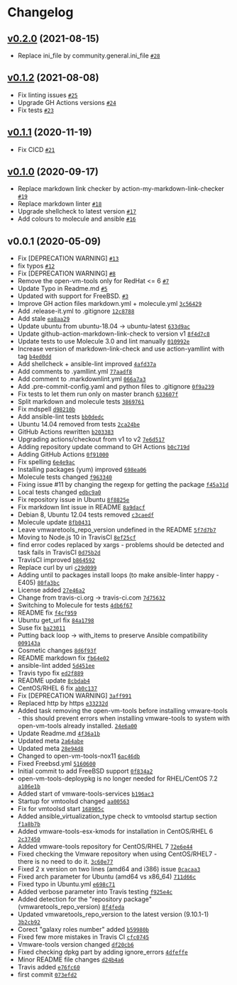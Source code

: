 # Changelog

## [v0.2.0](https://github.com/ruzickap/ansible-role-vmwaretools/compare/v0.1.2...v0.2.0) (2021-08-15)

- Replace ini_file by community.general.ini_file [`#28`](https://github.com/ruzickap/ansible-role-vmwaretools/pull/28)

## [v0.1.2](https://github.com/ruzickap/ansible-role-vmwaretools/compare/v0.1.1...v0.1.2) (2021-08-08)

- Fix linting issues [`#25`](https://github.com/ruzickap/ansible-role-vmwaretools/pull/25)
- Upgrade GH Actions versions [`#24`](https://github.com/ruzickap/ansible-role-vmwaretools/pull/24)
- Fix tests [`#23`](https://github.com/ruzickap/ansible-role-vmwaretools/pull/23)

## [v0.1.1](https://github.com/ruzickap/ansible-role-vmwaretools/compare/v0.1.0...v0.1.1) (2020-11-19)

- Fix CICD [`#21`](https://github.com/ruzickap/ansible-role-vmwaretools/pull/21)

## [v0.1.0](https://github.com/ruzickap/ansible-role-vmwaretools/compare/v0.0.1...v0.1.0) (2020-09-17)

- Replace markdown link checker by action-my-markdown-link-checker [`#19`](https://github.com/ruzickap/ansible-role-vmwaretools/pull/19)
- Replace markdown linter [`#18`](https://github.com/ruzickap/ansible-role-vmwaretools/pull/18)
- Upgrade shellcheck to latest version [`#17`](https://github.com/ruzickap/ansible-role-vmwaretools/pull/17)
- Add colours to molecule and ansible [`#16`](https://github.com/ruzickap/ansible-role-vmwaretools/pull/16)

## v0.0.1 (2020-05-09)

- Fix [DEPRECATION WARNING] [`#13`](https://github.com/ruzickap/ansible-role-vmwaretools/pull/13)
- fix typos [`#12`](https://github.com/ruzickap/ansible-role-vmwaretools/pull/12)
- Fix [DEPRECATION WARNING] [`#8`](https://github.com/ruzickap/ansible-role-vmwaretools/pull/8)
- Remove the open-vm-tools only for RedHat &lt;= 6 [`#7`](https://github.com/ruzickap/ansible-role-vmwaretools/pull/7)
- Update Typo in Readme.md  [`#5`](https://github.com/ruzickap/ansible-role-vmwaretools/pull/5)
- Updated with support for FreeBSD.  [`#3`](https://github.com/ruzickap/ansible-role-vmwaretools/pull/3)
- Improve GH action files markdown.yml + molecule.yml [`3c56429`](https://github.com/ruzickap/ansible-role-vmwaretools/commit/3c56429b2ea0846eb8a8eea302c6879d28edfda7)
- Add .release-it.yml to .gitignore [`12c8788`](https://github.com/ruzickap/ansible-role-vmwaretools/commit/12c8788c8a9b3657d179de83dfed7dfd33c67241)
- Add stale [`ea8aa29`](https://github.com/ruzickap/ansible-role-vmwaretools/commit/ea8aa29cb32cb0d548bcc8863c93d057c3b5d5b1)
- Update ubuntu from ubuntu-18.04 -&gt; ubuntu-latest [`633d9ac`](https://github.com/ruzickap/ansible-role-vmwaretools/commit/633d9aca80c10c6954fb5d03a8c355e3223c60e2)
- Update github-action-markdown-link-check to version v1 [`8f4d7c8`](https://github.com/ruzickap/ansible-role-vmwaretools/commit/8f4d7c89d588cde86c5809007a8d7f7d5ac3a3bf)
- Update tests to use Molecule 3.0 and lint manually [`010992e`](https://github.com/ruzickap/ansible-role-vmwaretools/commit/010992efc0013ff01bffe6a0398532b88ae60297)
- Increase version of markdown-link-check and use action-yamllint with tag [`b4ed0dd`](https://github.com/ruzickap/ansible-role-vmwaretools/commit/b4ed0dd927620192d6de57a5c171547a33e375a3)
- Add shellcheck + ansible-lint improved [`4afd37a`](https://github.com/ruzickap/ansible-role-vmwaretools/commit/4afd37af843f8f64480fa4d1e7574e726c5e62b5)
- Add comments to .yamllint.yml [`77aadf8`](https://github.com/ruzickap/ansible-role-vmwaretools/commit/77aadf8f38716c4d31c183af732e8f6236727cec)
- Add comment to .markdownlint.yml [`066a7a3`](https://github.com/ruzickap/ansible-role-vmwaretools/commit/066a7a39343bdced798988a18dfefc26e62a0d46)
- Add .pre-commit-config.yaml and python files to .gitignore [`0f9a239`](https://github.com/ruzickap/ansible-role-vmwaretools/commit/0f9a2392479a39c328841156cab7340eb3711741)
- Fix tests to let them run only on master branch [`633607f`](https://github.com/ruzickap/ansible-role-vmwaretools/commit/633607f793919e6340451f2501b89e77fcabbce2)
- Split markdown and molecule tests [`3869761`](https://github.com/ruzickap/ansible-role-vmwaretools/commit/3869761ff32ad674800a4c64e7c353b811762f56)
- Fix mdspell [`d98210b`](https://github.com/ruzickap/ansible-role-vmwaretools/commit/d98210b67109f0755a00146e96c59acde6160487)
- Add ansible-lint tests [`bb0dedc`](https://github.com/ruzickap/ansible-role-vmwaretools/commit/bb0dedc0723937e88e9dcb776bc336291198d9ee)
- Ubuntu 14.04 removed from tests [`2ca24be`](https://github.com/ruzickap/ansible-role-vmwaretools/commit/2ca24beb779def3018dc62bfc998cedbbf8fd805)
- GitHub Actions rewritten [`b203383`](https://github.com/ruzickap/ansible-role-vmwaretools/commit/b203383ff4481f4381eaa32a12573346c1c853b6)
- Upgrading actions/checkout from v1 to v2 [`7e6d517`](https://github.com/ruzickap/ansible-role-vmwaretools/commit/7e6d517b18f6d3a5d69d4def50103851e2444fdf)
- Adding repository update command to GH Actions [`b0c719d`](https://github.com/ruzickap/ansible-role-vmwaretools/commit/b0c719de719d27f4c4fcaa0eb163124fe6f81d88)
- Adding GitHub Actions [`0f91000`](https://github.com/ruzickap/ansible-role-vmwaretools/commit/0f91000901ec3d7e44512223271d5a691dd85d13)
- Fix spelling [`6e4e9ac`](https://github.com/ruzickap/ansible-role-vmwaretools/commit/6e4e9ac59ecf854947b5dea997ad2cc0857d6753)
- Installing packages (yum) improved [`698ea06`](https://github.com/ruzickap/ansible-role-vmwaretools/commit/698ea06c8e7ba9846dc9b937aef824ae6171d363)
- Molecule tests changed [`f963340`](https://github.com/ruzickap/ansible-role-vmwaretools/commit/f963340b816315f36054c891a69eb830ba363907)
- Fixing issue #11 by changing the regexp for getting the package [`f45a31d`](https://github.com/ruzickap/ansible-role-vmwaretools/commit/f45a31d5172082397101ba5d6a07ad4a7a02d0f2)
- Local tests changed [`edbc9a0`](https://github.com/ruzickap/ansible-role-vmwaretools/commit/edbc9a08838ba5ee5a9850be5a2bea0d858efa92)
- Fix repository issue in Ubuntu [`8f8825e`](https://github.com/ruzickap/ansible-role-vmwaretools/commit/8f8825ee11e7df359915f99bbe07b6be97d8f101)
- Fix markdown lint issue in README [`8a9dacf`](https://github.com/ruzickap/ansible-role-vmwaretools/commit/8a9dacf8c7ce74e524bf197079dd913e4f4eef74)
- Debian 8, Ubuntu 12.04 tests removed [`c3caedf`](https://github.com/ruzickap/ansible-role-vmwaretools/commit/c3caedfe9949f219b8b7b0d3a9588f27e41616d5)
- Molecule update [`8fb0431`](https://github.com/ruzickap/ansible-role-vmwaretools/commit/8fb043163a870e10a0338a2fcf6554a7c6c28484)
- Leave vmwaretools_repo_version undefined in the README [`5f7d7b7`](https://github.com/ruzickap/ansible-role-vmwaretools/commit/5f7d7b7ee6fd90bd030f2bf3d2bd8680eed348f3)
- Moving to Node.js 10 in TravisCI [`8ef25cf`](https://github.com/ruzickap/ansible-role-vmwaretools/commit/8ef25cfb4461004ba6891549b13337ca77559abf)
- find error codes replaced by xargs - problems should be detected and task fails in TravisCI [`0d75b2d`](https://github.com/ruzickap/ansible-role-vmwaretools/commit/0d75b2dd196736ed0fb2d0351bd7f513f1f340fa)
- TravisCI improved [`b864592`](https://github.com/ruzickap/ansible-role-vmwaretools/commit/b8645929d16f235449d8442ffe56fb81ddd6cb40)
- Replace curl by uri [`c29d099`](https://github.com/ruzickap/ansible-role-vmwaretools/commit/c29d09902c25f7b596526f46c1f6c3fc92529aad)
- Adding until to packages install loops (to make ansible-linter happy - E405) [`80fa3bc`](https://github.com/ruzickap/ansible-role-vmwaretools/commit/80fa3bc86ecb0be58f0de0bbe4b5250c4f988627)
- License added [`27e46a2`](https://github.com/ruzickap/ansible-role-vmwaretools/commit/27e46a224fd996240a77498b2b5577fb2317165c)
- Change from travis-ci.org -&gt; travis-ci.com [`7d75632`](https://github.com/ruzickap/ansible-role-vmwaretools/commit/7d756325d6c5261a77c1bab0014048d46a0e94ea)
- Switching to Molecule for tests [`4db6f67`](https://github.com/ruzickap/ansible-role-vmwaretools/commit/4db6f6789c73d9796e69c92e194c7e205bf64a43)
- README fix [`f4cf959`](https://github.com/ruzickap/ansible-role-vmwaretools/commit/f4cf9599bfd0591bcfd7a0a79960a93db42c158a)
- Ubuntu get_url fix [`84a1798`](https://github.com/ruzickap/ansible-role-vmwaretools/commit/84a1798c2d548ae70e71acd987cf8225f833ef91)
- Suse fix [`ba23011`](https://github.com/ruzickap/ansible-role-vmwaretools/commit/ba23011b5c5a65595d776970f2d1b24620beb670)
- Putting back loop -&gt; with_items to preserve Ansible compatibility [`009143a`](https://github.com/ruzickap/ansible-role-vmwaretools/commit/009143add56ea7e413a2728f71548b7205b59c70)
- Cosmetic changes [`8d6f93f`](https://github.com/ruzickap/ansible-role-vmwaretools/commit/8d6f93f9eb30b91a11769675013e3f6ca7be22df)
- README markdown fix [`fb64e02`](https://github.com/ruzickap/ansible-role-vmwaretools/commit/fb64e02c4dd594d4ddc32c8490b0bc46f9b5f0e9)
- ansible-lint added [`5d451ee`](https://github.com/ruzickap/ansible-role-vmwaretools/commit/5d451ee8d234575060cedd48da24af1615e6d783)
- Travis typo fix [`ed2f889`](https://github.com/ruzickap/ansible-role-vmwaretools/commit/ed2f8892a1071c250e2c8abf31a2e52b8059e6a2)
- README update [`8cbdab4`](https://github.com/ruzickap/ansible-role-vmwaretools/commit/8cbdab4c0a37c2d4cc82573ce731a30c7cfb2d7c)
- CentOS/RHEL 6 fix [`ab0c137`](https://github.com/ruzickap/ansible-role-vmwaretools/commit/ab0c1376b7cdf3e8edf69633711544da7fb89396)
-  Fix [DEPRECATION WARNING] [`3aff991`](https://github.com/ruzickap/ansible-role-vmwaretools/commit/3aff99159f8bfca73c07ff7ea9f3eff0fcb74119)
- Replaced http by https [`e33232d`](https://github.com/ruzickap/ansible-role-vmwaretools/commit/e33232dc9a50132bb3820efe84e2e3279226621c)
- Added task removing the open-vm-tools before installing vmware-tools - this should prevent errors when installing vmware-tools to system with open-vm-tools already installed. [`24e6a00`](https://github.com/ruzickap/ansible-role-vmwaretools/commit/24e6a00009fe0fe56efe1e9fbd47088f0839704f)
- Update Readme.md [`4f36a1b`](https://github.com/ruzickap/ansible-role-vmwaretools/commit/4f36a1b57454a5be06e8ae238f867722b9589040)
- Updated meta [`2a64abe`](https://github.com/ruzickap/ansible-role-vmwaretools/commit/2a64abefec8f908a98a1f7d516d0e7f7f4960c7e)
- Updated meta [`28e94d8`](https://github.com/ruzickap/ansible-role-vmwaretools/commit/28e94d83f83009b530ddc969c31925b66e8ca118)
- Changed to open-vm-tools-nox11 [`6ac46db`](https://github.com/ruzickap/ansible-role-vmwaretools/commit/6ac46dba5571b7735027f0761b3b30a8917bf04a)
- Fixed Freebsd.yml [`5160600`](https://github.com/ruzickap/ansible-role-vmwaretools/commit/516060037dbc0cc137913452727289351a356ad0)
- Initial commit to add FreeBSD support [`0f834a2`](https://github.com/ruzickap/ansible-role-vmwaretools/commit/0f834a29262f0a166d166dc038f56412cf75d62b)
- open-vm-tools-deploypkg is no longer needed for RHEL/CentOS 7.2 [`a106e1b`](https://github.com/ruzickap/ansible-role-vmwaretools/commit/a106e1b68136877b2c48471b63b78db28ff3f332)
- Added start of vmware-tools-services [`b196ac3`](https://github.com/ruzickap/ansible-role-vmwaretools/commit/b196ac32e67a00ad7e3a020861625fd3deca72f2)
- Startup for vmtoolsd changed [`aa00563`](https://github.com/ruzickap/ansible-role-vmwaretools/commit/aa005636eb78b89be106fa88df59855b4ad5f5df)
- Fix for vmtoolsd start [`168905c`](https://github.com/ruzickap/ansible-role-vmwaretools/commit/168905c74a7c8c43043d6bcefe0768447f2cd0a9)
- Added ansible_virtualization_type check to vmtoolsd startup section [`f1a8b7b`](https://github.com/ruzickap/ansible-role-vmwaretools/commit/f1a8b7b7949763fa2b6a5da74a56156826e86ffd)
- Added vmware-tools-esx-kmods for installation in CentOS/RHEL 6 [`2c37450`](https://github.com/ruzickap/ansible-role-vmwaretools/commit/2c37450838298fe28ce3a165ccd1e1f9565ef2b9)
- Added vmware-tools repository for CentOS/RHEL 7 [`72e6e44`](https://github.com/ruzickap/ansible-role-vmwaretools/commit/72e6e44a7c392db27d1c85a6c4a87419e62e0f04)
- Fixed checking the Vmware repository when using CentOS/RHEL7 - there is no need to do it. [`3c60e77`](https://github.com/ruzickap/ansible-role-vmwaretools/commit/3c60e77ddf58ffafb3d46b8fb435d8726fc2e8b0)
- Fixed 2 x version on two lines (amd64 and i386) issue [`0cacaa3`](https://github.com/ruzickap/ansible-role-vmwaretools/commit/0cacaa3dfa60b7c43ffee734e49db641ff4e4f6f)
- Fixed arch parameter for Ubuntu (amd64 vs x86_64) [`711d66c`](https://github.com/ruzickap/ansible-role-vmwaretools/commit/711d66ca9f885c2c9efb19b0a08be92336396de7)
- Fixed typo in Ubuntu.yml [`e698c71`](https://github.com/ruzickap/ansible-role-vmwaretools/commit/e698c71d6917d7125e893b514c24d239d1d26306)
- Added verbose parameter into Travis testing [`f925e4c`](https://github.com/ruzickap/ansible-role-vmwaretools/commit/f925e4c2b61b8df6514fed4c1a8bd8614f1810e2)
- Added detection for the "repository package" (vmwaretools_repo_version) [`8f4feda`](https://github.com/ruzickap/ansible-role-vmwaretools/commit/8f4feda5b096aa6d5616dcfa8751ba772a8ec095)
- Updated vmwaretools_repo_version to the latest version (9.10.1-1) [`3b2cb92`](https://github.com/ruzickap/ansible-role-vmwaretools/commit/3b2cb929fec7fbd9d46568266c6020451540cd6d)
- Corect "galaxy roles number" added [`b59980b`](https://github.com/ruzickap/ansible-role-vmwaretools/commit/b59980be8606385ba506a98252efcafe7079e940)
- Fixed few more mistakes in Travis CI [`cfc0745`](https://github.com/ruzickap/ansible-role-vmwaretools/commit/cfc07453fa4cf9c517558010cac3a2e00544b92e)
- Vmware-tools version changed [`df20cb6`](https://github.com/ruzickap/ansible-role-vmwaretools/commit/df20cb688756a2e4cc5fde99dfc89f117add06e4)
- Fixed checking dpkg part by adding ignore_errors [`4dfeffe`](https://github.com/ruzickap/ansible-role-vmwaretools/commit/4dfeffe5d9a9f395e34b3ce2b08efd1fed493d2e)
- Minor README file changes [`d24b4a6`](https://github.com/ruzickap/ansible-role-vmwaretools/commit/d24b4a6f5bae8f9fa16825d03e6ea4388b11f1df)
- Travis added [`e76fc60`](https://github.com/ruzickap/ansible-role-vmwaretools/commit/e76fc60a9d2ecd19251c096801b1b4f405b38155)
- first commit [`073efd2`](https://github.com/ruzickap/ansible-role-vmwaretools/commit/073efd2444ba41097dc87332581a56b1be6ec4ba)
